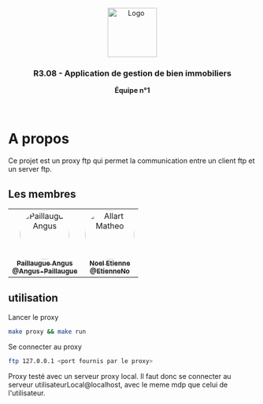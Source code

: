 <br/>
<div align="center">
  <img src="https://moodle.iut-tlse3.fr/pluginfile.php/1/core_admin/logocompact/300x300/1724778960/Logo_IUT_ACT_couleurs.png" alt="Logo" height="100">
  <h3 align="center">R3.08 - Application de gestion de bien immobiliers</h3>
  <b align="center">
    Équipe n°1
  </b>
  <br />
  <br />
  <br />
</div>


# A propos

Ce projet est un proxy ftp qui permet la communication entre un client ftp et un server ftp.


## Les membres

<table>
  <tbody>
    <tr>
      <td align="center" valign="top">
        <a href="https://github.com/Angus-Paillaugue">
          <img src="https://avatars.githubusercontent.com/u/88200698" style="border-radius: 100%;" width="100px;" alt="Paillaugue Angus"/>
          <br />
          <sub>
            <b>Paillaugue Angus</b>
            <br />
            <b>@Angus-Paillaugue</b>
          </sub>
        </a>
      </td>
      <td align="center" valign="top">
        <a href="https://github.com/EtienneNo">
          <img src="https://avatars.githubusercontent.com/u/127329381" style="border-radius: 100%;" width="100px;" width="100px;" alt="Allart Matheo"/>
          <br />
          <sub>
            <b>Noel Etienne</b>
            <br />
            <b>@EtienneNo</b>
          </sub>
        </a>
      </td>
    </tr>
  </tbody>
</table>


## utilisation

Lancer le proxy

```bash
make proxy && make run
```

Se connecter au proxy
```bash
ftp 127.0.0.1 <port fournis par le proxy>
```

Proxy testé avec un serveur proxy local.
Il faut donc se connecter au serveur utilisateurLocal@localhost, avec le meme mdp que celui de l'utilisateur.
